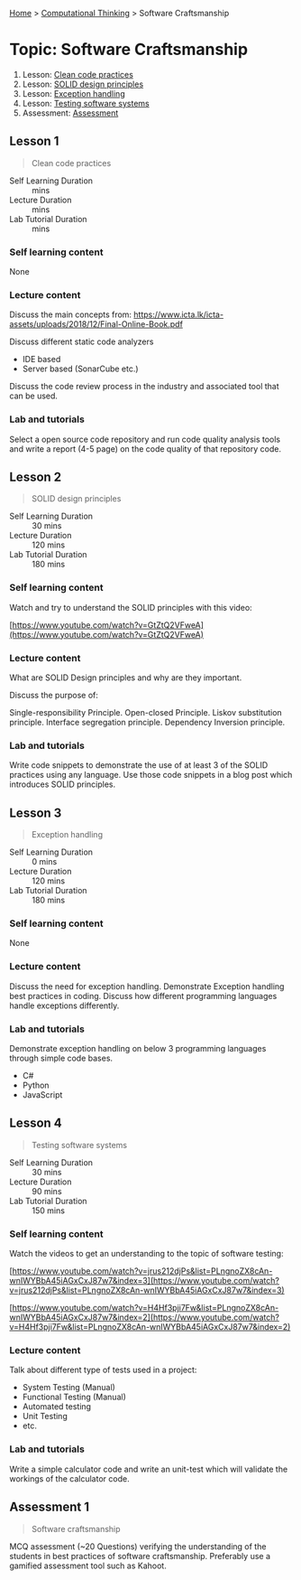 [Home](../README.md) > [Computational Thinking](./README.md) > Software Craftsmanship

# Topic: Software Craftsmanship

1. Lesson: [Clean code practices](#lesson-1)
1. Lesson: [SOLID design principles](#lesson-2)
1. Lesson: [Exception handling](#lesson-3)
1. Lesson: [Testing software systems](#lesson-4)
1. Assessment: [Assessment](#assessment-1)

## Lesson 1

> Clean code practices

<dl>
<dt>Self Learning Duration</dt>
<dd> mins</dd>
<dt>Lecture Duration</dt>
<dd> mins</dd>
<dt>Lab Tutorial Duration</dt>
<dd> mins</dd>
</dl>

### Self learning content

None

### Lecture content

Discuss the main concepts from: https://www.icta.lk/icta-assets/uploads/2018/12/Final-Online-Book.pdf

Discuss different static code analyzers

- IDE based
- Server based (SonarCube etc.)

Discuss the code review process in the industry and associated tool that can be used.

### Lab and tutorials

Select a open source code repository and run code quality analysis tools and write a report (4-5 page) on the code quality of that repository code.

## Lesson 2

> SOLID design principles

<dl>
<dt>Self Learning Duration</dt>
<dd>30 mins</dd>
<dt>Lecture Duration</dt>
<dd>120 mins</dd>
<dt>Lab Tutorial Duration</dt>
<dd>180 mins</dd>
</dl>

### Self learning content

Watch and try to understand the SOLID principles with this video:

[https://www.youtube.com/watch?v=GtZtQ2VFweA](https://www.youtube.com/watch?v=GtZtQ2VFweA)

### Lecture content

What are SOLID Design principles and why are they important.

Discuss the purpose of:

Single-responsibility Principle.
Open-closed Principle.
Liskov substitution principle.
Interface segregation principle.
Dependency Inversion principle.

### Lab and tutorials

Write code snippets to demonstrate the use of at least 3 of the SOLID practices using any language. Use those code snippets in a blog post which introduces SOLID principles.

## Lesson 3

> Exception handling

<dl>
<dt>Self Learning Duration</dt>
<dd>0 mins</dd>
<dt>Lecture Duration</dt>
<dd>120 mins</dd>
<dt>Lab Tutorial Duration</dt>
<dd>180 mins</dd>
</dl>

### Self learning content

None

### Lecture content

Discuss the need for exception handling.
Demonstrate Exception handling best practices in coding.
Discuss how different programming languages handle exceptions differently.

### Lab and tutorials

Demonstrate exception handling on below 3 programming languages through simple code bases.

- C#
- Python
- JavaScript

## Lesson 4

> Testing software systems

<dl>
<dt>Self Learning Duration</dt>
<dd>30 mins</dd>
<dt>Lecture Duration</dt>
<dd>90 mins</dd>
<dt>Lab Tutorial Duration</dt>
<dd>150 mins</dd>
</dl>

### Self learning content

Watch the videos to get an understanding to the topic of software testing:

[https://www.youtube.com/watch?v=jrus212djPs&list=PLngnoZX8cAn-wnIWYBbA45iAGxCxJ87w7&index=3](https://www.youtube.com/watch?v=jrus212djPs&list=PLngnoZX8cAn-wnIWYBbA45iAGxCxJ87w7&index=3)

[https://www.youtube.com/watch?v=H4Hf3pji7Fw&list=PLngnoZX8cAn-wnIWYBbA45iAGxCxJ87w7&index=2](https://www.youtube.com/watch?v=H4Hf3pji7Fw&list=PLngnoZX8cAn-wnIWYBbA45iAGxCxJ87w7&index=2)

### Lecture content

Talk about different type of tests used in a project:

- System Testing (Manual)
- Functional Testing (Manual)
- Automated testing
- Unit Testing
- etc.

### Lab and tutorials

Write a simple calculator code and write an unit-test which will validate the workings of the calculator code.

## Assessment 1

> Software craftsmanship

MCQ assessment (~20 Questions) verifying the understanding of the students in best practices of software craftsmanship. Preferably use a gamified assessment tool such as Kahoot.
